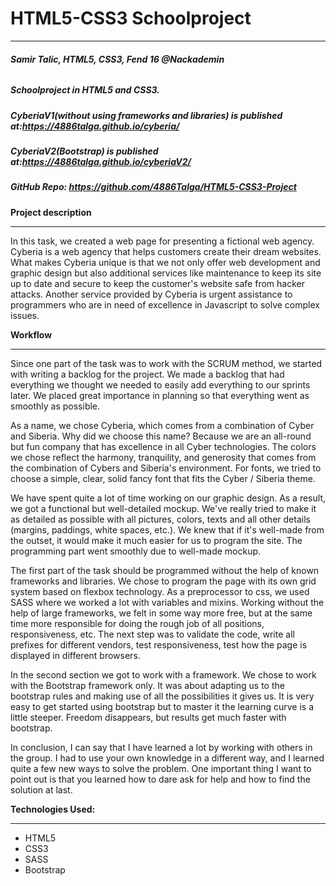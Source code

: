 # HTML5-CSS3 Schoolproject
***

###### **Samir Talic, HTML5, CSS3, Fend 16 @Nackademin** ######

##### Schoolproject in HTML5 and CSS3.

 ##### CyberiaV1(without using frameworks and libraries) is published at:<https://4886talga.github.io/cyberia/>
 
 ##### CyberiaV2(Bootstrap) is published at:<https://4886talga.github.io/cyberiaV2/>
 
 ##### GitHub Repo: <https://github.com/4886Talga/HTML5-CSS3-Project>
 
 
 
 **Project description**
 ***
 
In this task, we created a web page for presenting a fictional web agency. Cyberia is a web agency that helps customers create their dream websites. What makes Cyberia unique is that we not only offer web development and graphic design but also additional services like maintenance to keep its site up to date and secure to keep the customer's website safe from hacker attacks. Another service provided by Cyberia is urgent assistance to programmers who are in need of excellence in Javascript to solve complex issues.
 
 
 **Workflow**
 ***
  
Since one part of the task was to work with the SCRUM method, we started with writing a backlog for the project. We made a backlog that had everything we thought we needed to easily add everything to our sprints later. We placed great importance in planning so that everything went as smoothly as possible.

As a name, we chose Cyberia, which comes from a combination of Cyber and Siberia. Why did we choose this name? Because we are an all-round but fun company that has excellence in all Cyber technologies. The colors we chose reflect the harmony, tranquility, and generosity that comes from the combination of Cybers and Siberia's environment. For fonts, we tried to choose a simple, clear, solid fancy font that fits the Cyber / Siberia theme.

We have spent quite a lot of time working on our graphic design. As a result, we got a functional but well-detailed mockup. We've really tried to make it as detailed as possible with all pictures, colors, texts and all other details (margins, paddings, white spaces, etc.). We knew that if it's well-made from the outset, it would make it much easier for us to program the site. The programming part went smoothly due to well-made mockup.

The first part of the task should be programmed without the help of known frameworks and libraries. We chose to program the page with its own grid system based on flexbox technology.
As a preprocessor to css, we used SASS where we worked a lot with variables and mixins. Working without the help of large frameworks, we felt in some way more free, but at the same time more responsible for doing the rough job of all positions, responsiveness, etc. The next step was to validate the code, write all prefixes for different vendors, test responsiveness, test how the page is displayed in different browsers.

In the second section we got to work with a framework. We chose to work with the Bootstrap framework only. It was about adapting us to the bootstrap rules and making use of all the possibilities it gives us. It is very easy to get started using bootstrap but to master it the learning curve is a little steeper. Freedom disappears, but results get much faster with bootstrap.

In conclusion, I can say that I have learned a lot by working with others in the group. I had to use your own knowledge in a different way, and I learned quite a few new ways to solve the problem. One important thing I want to point out is that you learned how to dare ask for help and how to find the solution at last.

**Technologies Used:**
***

+ HTML5
+ CSS3
+ SASS
+ Bootstrap
